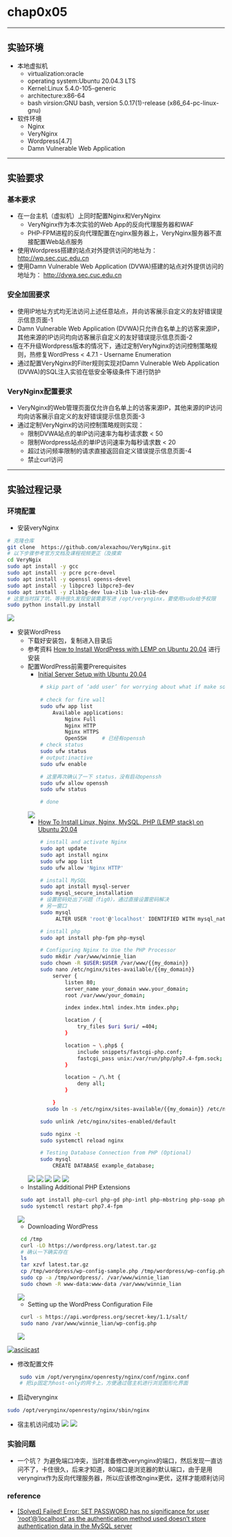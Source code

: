 # chap0x05

---

## 实验环境
- 本地虚拟机
  - virtualization:oracle
  - operating system:Ubuntu 20.04.3 LTS
  - Kernel:Linux 5.4.0-105-generic
  - architecture:x86-64
  - bash virsion:GNU bash, version 5.0.17(1)-release (x86_64-pc-linux-gnu)
- 软件环境
  - Nginx
  - VeryNginx
  - Wordpress[4.7]
  - Damn Vulnerable Web Application

--- 

## 实验要求
###  基本要求
- 在一台主机（虚拟机）上同时配置Nginx和VeryNginx
  - VeryNginx作为本次实验的Web App的反向代理服务器和WAF
  - PHP-FPM进程的反向代理配置在nginx服务器上，VeryNginx服务器不直接配置Web站点服务
- 使用Wordpress搭建的站点对外提供访问的地址为： http://wp.sec.cuc.edu.cn
- 使用Damn Vulnerable Web Application (DVWA)搭建的站点对外提供访问的地址为： http://dvwa.sec.cuc.edu.cn

### 安全加固要求
- 使用IP地址方式均无法访问上述任意站点，并向访客展示自定义的友好错误提示信息页面-1
- Damn Vulnerable Web Application (DVWA)只允许白名单上的访客来源IP，其他来源的IP访问均向访客展示自定义的友好错误提示信息页面-2
- 在不升级Wordpress版本的情况下，通过定制VeryNginx的访问控制策略规则，热修复WordPress < 4.7.1 - Username Enumeration
- 通过配置VeryNginx的Filter规则实现对Damn Vulnerable Web Application (DVWA)的SQL注入实验在低安全等级条件下进行防护

### VeryNginx配置要求
- VeryNginx的Web管理页面仅允许白名单上的访客来源IP，其他来源的IP访问均向访客展示自定义的友好错误提示信息页面-3
- 通过定制VeryNginx的访问控制策略规则实现：
  - 限制DVWA站点的单IP访问速率为每秒请求数 < 50
  - 限制Wordpress站点的单IP访问速率为每秒请求数 < 20
  - 超过访问频率限制的请求直接返回自定义错误提示信息页面-4
  - 禁止curl访问

---

## 实验过程记录

### 环境配置
- 安装veryNginx
```bash
# 克隆仓库
git clone  https://github.com/alexazhou/VeryNginx.git
# 以下步骤参考官方文档及课程视频更正（及摸索
cd VeryNgix 
sudo apt install -y gcc 
sudo apt install -y pcre pcre-devel
sudo apt install -y openssl openss-devel
sudo apt install -y libpcre3 libpcre3-dev
sudo apt install -y zlib1g-dev lua-zlib lua-zlib-dev
# 这里当时踩了坑，等待很久发现安装需要写进 /opt/verynginx，要使用sudo给予权限
sudo python install.py install
```
![](install-verynginx.png)

- 安装WordPress
  - 下载好安装包，复制进入目录后
  - 参考资料 [How to Install WordPress with LEMP on Ubuntu 20.04](https://www.digitalocean.com/community/tutorials/how-to-install-wordpress-with-lemp-on-ubuntu-20-04) 进行安装
  - 配置WordPress前需要Prerequisites
    - [Initial Server Setup with Ubuntu 20.04](https://www.digitalocean.com/community/tutorials/initial-server-setup-with-ubuntu-20-04)
    ```bash 
        # skip part of ‘add user’ for worrying about what if make some trouble with user of previlige
        
        # check for fire wall
        sudo ufw app list 
            Available applications:
                Nginx Full
                Nginx HTTP
                Nginx HTTPS
                OpenSSH     # 已经有openssh
        # check status
        sudo ufw status
        # output:inactive
        sudo ufw enable

        # 这里再次确认了一下 status，没有启动openssh
        sudo ufw allow openssh
        sudo ufw status

        # done
    ``` 
    ![](ufw_enable_openssh.png)
    - [How To Install Linux, Nginx, MySQL, PHP (LEMP stack) on Ubuntu 20.04](https://www.digitalocean.com/community/tutorials/how-to-install-linux-nginx-mysql-php-lemp-stack-on-ubuntu-20-04)
    ```bash
        # install and activate Nginx
        sudo apt update
        sudo apt install nginx
        sudo ufw app list
        sudo ufw allow 'Nginx HTTP'

        # install MySQL
        sudo apt install mysql-server
        sudo mysql_secure_installation
        # 设置密码处出了问题（fig0），通过直接设置密码解决
        # 另一窗口
        sudo mysql
             ALTER USER 'root'@'localhost' IDENTIFIED WITH mysql_native_password by 'mypassword';

        # install php
        sudo apt install php-fpm php-mysql

        # Configuring Nginx to Use the PHP Processor
        sudo mkdir /var/www/winnie_lian
        sudo chown -R $USER:$USER /var/www/{{my_domain}}
        sudo nano /etc/nginx/sites-available/{{my_domain}}
            server {
                listen 80;
                server_name your_domain www.your_domain;
                root /var/www/your_domain;

                index index.html index.htm index.php;

                location / {
                    try_files $uri $uri/ =404;
                }

                location ~ \.php$ {
                    include snippets/fastcgi-php.conf;
                    fastcgi_pass unix:/var/run/php/php7.4-fpm.sock;
                }

                location ~ /\.ht {
                    deny all;
                }

            }     
          sudo ln -s /etc/nginx/sites-available/{{my_domain}} /etc/nginx/sites-enabled/

        sudo unlink /etc/nginx/sites-enabled/default

        sudo nginx -t
        sudo systemctl reload nginx

        # Testing Database Connection from PHP (Optional)
        sudo mysql
            CREATE DATABASE example_database;
    ``` 
    ![](install&activate_nginx.png)
    ![](mysql_error-1.png)
    ![](mysql_error-0.png)
    ![](mysql_done.png)
    ![](test_for_mysql.png)
  -  Installing Additional PHP Extensions
   ```bash
    sudo apt install php-curl php-gd php-intl php-mbstring php-soap php-xml php-xmlrpc php-zip
    sudo systemctl restart php7.4-fpm
   ```  
   ![](install_additional_php_extensions.png)
  - Downloading WordPress
   ```bash
    cd /tmp
    curl -LO https://wordpress.org/latest.tar.gz
    # 确认一下确实存在
    ls
    tar xzvf latest.tar.gz
    cp /tmp/wordpress/wp-config-sample.php /tmp/wordpress/wp-config.php
    sudo cp -a /tmp/wordpress/. /var/www/winnie_lian
    sudo chown -R www-data:www-data /var/www/winnie_lian
   ``` 
   ![](WordPress_install-0.png)
  - Setting up the WordPress Configuration File
   ```bash
    curl -s https://api.wordpress.org/secret-key/1.1/salt/
    sudo nano /var/www/winnie_lian/wp-config.php
   ``` 
   ![](wp-config.png)

[![asciicast](https://asciinema.org/a/G1dqnOsq6iJ4gMClrt7mnky28.svg)](https://asciinema.org/a/G1dqnOsq6iJ4gMClrt7mnky28)

- 修改配置文件
```bash
    sudo vim /opt/verynginx/openresty/nginx/conf/nginx.conf
    # 把ip固定为host-only的网卡上，方便通过宿主机进行浏览图形化界面
```
-  启动verynginx
```bash
sudo /opt/verynginx/openresty/nginx/sbin/nginx 
```
- 宿主机访问成功
![](veryngin_success.png)
![](wp.sec.cuc.edu.cn.png)

### 实验问题
- 一个坑？ 为避免端口冲突，当时准备修改verynginx的端口，然后发现一直访问不了，卡住很久，后来才知道，80端口是浏览器的默认端口，由于是用verynginx作为反向代理服务器，所以应该修改nginx更优，这样才能顺利访问

### reference
- [[Solved] Failed! Error: SET PASSWORD has no significance for user ‘root’@’localhost’ as the authentication method used doesn’t store authentication data in the MySQL server](https://exerror.com/failed-error-set-password-has-no-significance-for-user-rootlocalhost-as-the-authentication-method-used-doesnt-store-authentication-data-in-the-mysql-server/)
